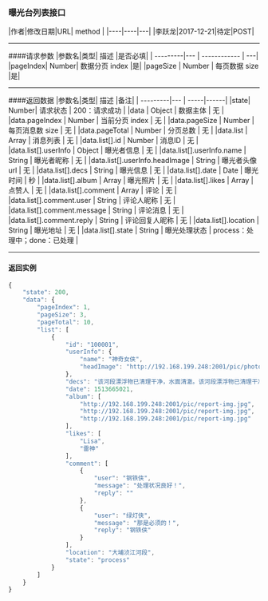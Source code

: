 ### 曝光台列表接口

|作者|修改日期|URL| method |
|----|----|---|
|李跃龙|2017-12-21|待定|POST|

------------

####请求参数
|参数名|类型| 描述 |是否必填|
| ---------|--- | ------------ | ---|
|pageIndex| Number| 数据分页 index |是|
|pageSize | Number | 每页数据 size |是|

-------------------------------
####返回数据
|参数名|类型| 描述 |备注|
| ---------|--- | -----|------|
|state| Number| 请求状态 | 200：请求成功 |
|data | Object | 数据主体 | 无 |
|data.pageIndex | Number | 当前分页 index | 无 |
|data.pageSize | Number | 每页消息数 size | 无 |
|data.pageTotal | Number | 分页总数 | 无 |
|data.list | Array | 消息列表 | 无 |
|data.list[].id | Number | 消息ID | 无 |
|data.list[].userInfo | Object | 曝光者信息 | 无 |
|data.list[].userInfo.name | String | 曝光者昵称 | 无 |
|data.list[].userInfo.headImage | String | 曝光者头像url | 无 |
|data.list[].decs | String | 曝光信息 | 无 |
|data.list[].date | Date | 曝光时间 | 秒 |
|data.list[].album | Array | 曝光照片 | 无 |
|data.list[].likes | Array | 点赞人 | 无 |
|data.list[].comment | Array | 评论 | 无 |
|data.list[].comment.user | String | 评论人昵称 | 无 |
|data.list[].comment.message | String | 评论消息 | 无 |
|data.list[].comment.reply | String | 评论回复人昵称 | 无 |
|data.list[].location | String | 曝光地址 | 无 |
|data.list[].state | String | 曝光处理状态 | process：处理中；done：已处理 |

-------------------------------------
#### 返回实例
```javascript
{
    "state": 200,
    "data": {
        "pageIndex": 1,
        "pageSize": 3,
        "pageTotal": 10,
        "list": [
            {
                "id": "100001",
                "userInfo": {
                    "name": "神奇女侠",
                    "headImage": "http://192.168.199.248:2001/pic/photo.jpg"
                },
                "decs": "该河段漂浮物已清理干净，水面清澈。该河段漂浮物已清理干净，水面清澈。",
                "date": 1513665021,
                "album": [
                    "http://192.168.199.248:2001/pic/report-img.jpg",
                    "http://192.168.199.248:2001/pic/report-img.jpg",
                    "http://192.168.199.248:2001/pic/report-img.jpg"
                ],
                "likes": [
                    "Lisa",
                    "雷神"
                ],
                "comment": [
                    {
                        "user": "钢铁侠",
                        "message": "处理状况良好！",
                        "reply": ""
                    },
                    {
                        "user": "绿灯侠",
                        "message": "那是必须的！",
                        "reply": "钢铁侠"
                    }
                ],
                "location": "大埔浈江河段",
                "state": "process"
            }
        ]
    }
}

```
